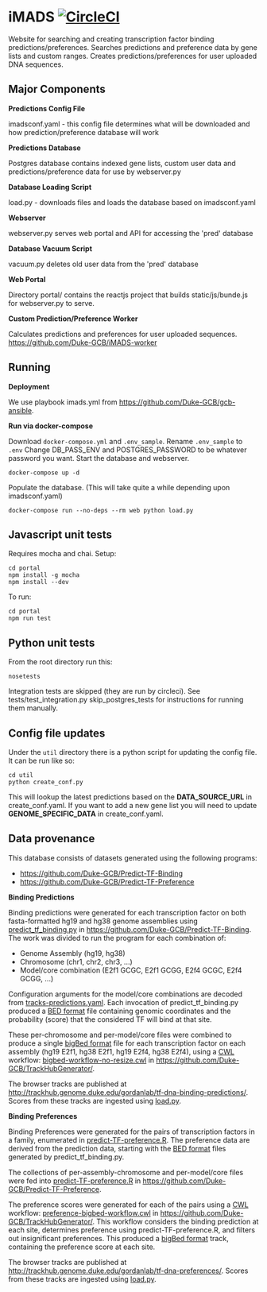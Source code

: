 # iMADS [![CircleCI](https://circleci.com/gh/Duke-GCB/iMADS.svg?style=svg)](https://circleci.com/gh/Duke-GCB/iMADS)

Website for searching and creating transcription factor binding predictions/preferences.
Searches predictions and preference data by gene lists and custom ranges.
Creates predictions/preferences for user uploaded DNA sequences.


## Major Components
__Predictions Config File__

imadsconf.yaml - this config file determines what will be downloaded and how prediction/preference database will work

__Predictions Database__

Postgres database contains indexed gene lists, custom user data and predictions/preference data for use by webserver.py

__Database Loading Script__

load.py - downloads files and loads the database based on imadsconf.yaml

__Webserver__

webserver.py serves web portal and API for accessing the 'pred' database

__Database Vacuum Script__

vacuum.py deletes old user data from the 'pred' database

__Web Portal__

Directory portal/ contains the reactjs project that builds static/js/bunde.js for webserver.py to serve.

__Custom Prediction/Preference Worker__

Calculates predictions and preferences for user uploaded sequences.
https://github.com/Duke-GCB/iMADS-worker

## Running

__Deployment__

We use playbook imads.yml from https://github.com/Duke-GCB/gcb-ansible.

__Run via docker-compose__

Download `docker-compose.yml` and `.env_sample`.
Rename `.env_sample` to `.env`
Change DB_PASS_ENV and POSTGRES_PASSWORD to be whatever password you want.
Start the database and webserver.
```
docker-compose up -d
```
Populate the database. (This will take quite a while depending upon imadsconf.yaml)
```
docker-compose run --no-deps --rm web python load.py
```


## Javascript unit tests
Requires mocha and chai.
Setup:
```
cd portal
npm install -g mocha
npm install --dev
```

To run:
```
cd portal
npm run test
```

## Python unit tests
From the root directory run this:
```
nosetests
```
Integration tests are skipped (they are run by circleci).
See tests/test_integration.py skip_postgres_tests for instructions for running them manually.

## Config file updates
Under the `util` directory there is a python script for updating the config file.
It can be run like so:
```
cd util
python create_conf.py
```
This will lookup the latest predictions based on the __DATA_SOURCE_URL__ in create_conf.yaml.
If you want to add a new gene list you will need to update __GENOME_SPECIFIC_DATA__ in create_conf.yaml.

## Data provenance

This database consists of datasets generated using the following programs:

- https://github.com/Duke-GCB/Predict-TF-Binding
- https://github.com/Duke-GCB/Predict-TF-Preference

__Binding Predictions__

Binding predictions were generated for each transcription factor on both fasta-formatted hg19 and hg38 genome assemblies using [predict\_tf\_binding.py](https://github.com/Duke-GCB/Predict-TF-Binding/blob/master/predict_tf_binding.py) in https://github.com/Duke-GCB/Predict-TF-Binding. The work was divided to run the program for each combination of:

- Genome Assembly (hg19, hg38)
- Chromosome (chr1, chr2, chr3, ...)
- Model/core combination (E2f1 GCGC, E2f1 GCGG, E2f4 GCGC, E2f4 GCGG, ...)

Configuration arguments for the model/core combinations are decoded from  [tracks-predictions.yaml](https://github.com/Duke-GCB/TrackHubGenerator/blob/master/yaml/tracks/tracks-predictions.yaml). Each invocation of predict\_tf\_binding.py produced a [BED format](https://genome.ucsc.edu/FAQ/FAQformat#format1) file containing genomic coordinates and the probability (score) that the considered TF will bind at that site.

These per-chromosome and per-model/core files were combined to produce a single [bigBed format](https://genome.ucsc.edu/FAQ/FAQformat#format1.5) file for each transcription factor on each assembly (hg19 E2f1, hg38 E2f1, hg19 E2f4, hg38 E2f4), using a  [CWL](https://commonwl.org) workflow: [bigbed-workflow-no-resize.cwl](https://github.com/Duke-GCB/TrackHubGenerator/blob/master/cwl/bigbed-workflow-no-resize.cwl) in https://github.com/Duke-GCB/TrackHubGenerator/.

The browser tracks are published at http://trackhub.genome.duke.edu/gordanlab/tf-dna-binding-predictions/. Scores from these tracks are ingested using [load.py](load.py).

__Binding Preferences__

Binding Preferences were generated for the pairs of transcription factors in a family, enumerated in [predict-TF-preference.R](https://github.com/Duke-GCB/Predict-TF-Preference/blob/6173ca8e9541df1965aa047c28f803bbdcdf7084/predict-tf-preference.R#L42). The preference data are derived from the prediction data, starting with the [BED format](https://genome.ucsc.edu/FAQ/FAQformat#format1) files generated by predict\_tf\_binding.py.

The collections of per-assembly-chromosome and per-model/core files were fed into [predict-TF-preference.R](https://github.com/Duke-GCB/Predict-TF-Preference/blob/master/predict-tf-preference.R) in https://github.com/Duke-GCB/Predict-TF-Preference.

The preference scores were generated for each of the pairs using a [CWL](https://commonwl.org) workflow: [preference-bigbed-workflow.cwl](https://github.com/Duke-GCB/TrackHubGenerator/blob/master/cwl/preference-bigbed-workflow.cwl) in https://github.com/Duke-GCB/TrackHubGenerator/. This workflow considers the binding prediction at each site, determines preference using predict-TF-preference.R, and filters out insignificant preferences.
This produced a [bigBed format](https://genome.ucsc.edu/FAQ/FAQformat#format1.5) track, containing the preference score at each site.

The browser tracks are published at http://trackhub.genome.duke.edu/gordanlab/tf-dna-preferences/. Scores from these tracks are ingested using [load.py](load.py).
